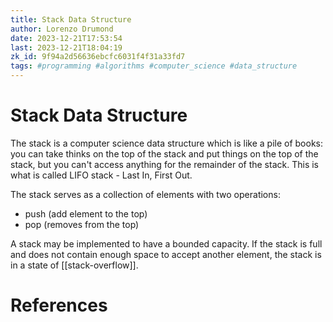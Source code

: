 ```yaml
---
title: Stack Data Structure
author: Lorenzo Drumond
date: 2023-12-21T17:53:54
last: 2023-12-21T18:04:19
zk_id: 9f94a2d56636ebcfc6031f4f31a33fd7
tags: #programming #algorithms #computer_science #data_structure
---
```



# Stack Data Structure
The stack is a computer science data structure which is like a pile of books:
you can take thinks on the top of the stack and put things on the top of the
stack,  but you can't access anything for the remainder of the stack. This is
what is called LIFO stack - Last In, First Out.

The stack serves as a collection of elements with two operations:
- push (add element to the top)
- pop (removes from the top)

A stack may be implemented to have a bounded capacity. If the stack is full and
does not contain enough space to accept another element, the stack is in a
state of [[stack-overflow]].

# References
